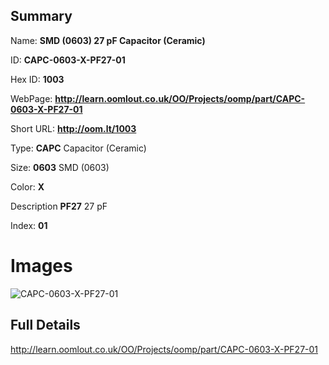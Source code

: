 

## Summary
 
Name: __SMD (0603) 27 pF Capacitor (Ceramic)__

ID: __CAPC-0603-X-PF27-01__

Hex ID: __1003__

WebPage: __http://learn.oomlout.co.uk/OO/Projects/oomp/part/CAPC-0603-X-PF27-01__

Short URL: __http://oom.lt/1003__


Type: __CAPC__ Capacitor (Ceramic) 

Size: __0603__ SMD (0603) 

Color: __X__  

Description __PF27__ 27 pF 

Index: __01__


 # Images
![CAPC-0603-X-PF27-01](http://oomlout.com/oomp-gen/parts/CAPC-0603-X-PF27-01/CAPC-0603-X-PF27-01_420.jpg)



 ## Full Details

 http://learn.oomlout.co.uk/OO/Projects/oomp/part/CAPC-0603-X-PF27-01














